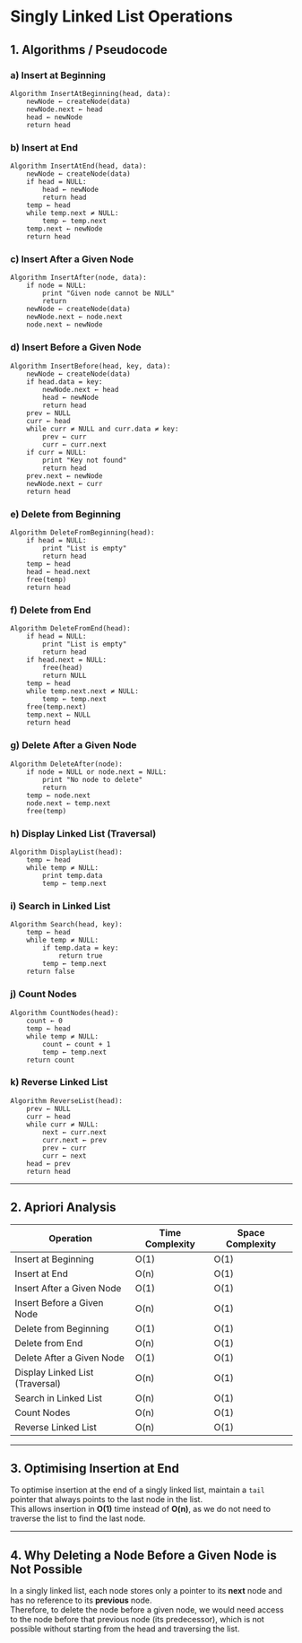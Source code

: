 # Singly Linked List Operations

## 1. Algorithms / Pseudocode

### a) Insert at Beginning
```
Algorithm InsertAtBeginning(head, data):
    newNode ← createNode(data)
    newNode.next ← head
    head ← newNode
    return head
```

### b) Insert at End
```
Algorithm InsertAtEnd(head, data):
    newNode ← createNode(data)
    if head = NULL:
        head ← newNode
        return head
    temp ← head
    while temp.next ≠ NULL:
        temp ← temp.next
    temp.next ← newNode
    return head
```

### c) Insert After a Given Node
```
Algorithm InsertAfter(node, data):
    if node = NULL:
        print "Given node cannot be NULL"
        return
    newNode ← createNode(data)
    newNode.next ← node.next
    node.next ← newNode
```

### d) Insert Before a Given Node
```
Algorithm InsertBefore(head, key, data):
    newNode ← createNode(data)
    if head.data = key:
        newNode.next ← head
        head ← newNode
        return head
    prev ← NULL
    curr ← head
    while curr ≠ NULL and curr.data ≠ key:
        prev ← curr
        curr ← curr.next
    if curr = NULL:
        print "Key not found"
        return head
    prev.next ← newNode
    newNode.next ← curr
    return head
```

### e) Delete from Beginning
```
Algorithm DeleteFromBeginning(head):
    if head = NULL:
        print "List is empty"
        return head
    temp ← head
    head ← head.next
    free(temp)
    return head
```

### f) Delete from End
```
Algorithm DeleteFromEnd(head):
    if head = NULL:
        print "List is empty"
        return head
    if head.next = NULL:
        free(head)
        return NULL
    temp ← head
    while temp.next.next ≠ NULL:
        temp ← temp.next
    free(temp.next)
    temp.next ← NULL
    return head
```

### g) Delete After a Given Node
```
Algorithm DeleteAfter(node):
    if node = NULL or node.next = NULL:
        print "No node to delete"
        return
    temp ← node.next
    node.next ← temp.next
    free(temp)
```

### h) Display Linked List (Traversal)
```
Algorithm DisplayList(head):
    temp ← head
    while temp ≠ NULL:
        print temp.data
        temp ← temp.next
```

### i) Search in Linked List
```
Algorithm Search(head, key):
    temp ← head
    while temp ≠ NULL:
        if temp.data = key:
            return true
        temp ← temp.next
    return false
```

### j) Count Nodes
```
Algorithm CountNodes(head):
    count ← 0
    temp ← head
    while temp ≠ NULL:
        count ← count + 1
        temp ← temp.next
    return count
```

### k) Reverse Linked List
```
Algorithm ReverseList(head):
    prev ← NULL
    curr ← head
    while curr ≠ NULL:
        next ← curr.next
        curr.next ← prev
        prev ← curr
        curr ← next
    head ← prev
    return head
```

---

## 2. Apriori Analysis

| Operation                            | Time Complexity | Space Complexity |
|--------------------------------------|----------------|------------------|
| Insert at Beginning                  | O(1)           | O(1)             |
| Insert at End                        | O(n)           | O(1)             |
| Insert After a Given Node            | O(1)           | O(1)             |
| Insert Before a Given Node           | O(n)           | O(1)             |
| Delete from Beginning                | O(1)           | O(1)             |
| Delete from End                      | O(n)           | O(1)             |
| Delete After a Given Node            | O(1)           | O(1)             |
| Display Linked List (Traversal)      | O(n)           | O(1)             |
| Search in Linked List                | O(n)           | O(1)             |
| Count Nodes                          | O(n)           | O(1)             |
| Reverse Linked List                  | O(n)           | O(1)             |

---

## 3. Optimising Insertion at End
To optimise insertion at the end of a singly linked list, maintain a `tail` pointer that always points to the last node in the list.  
This allows insertion in **O(1)** time instead of **O(n)**, as we do not need to traverse the list to find the last node.

---

## 4. Why Deleting a Node Before a Given Node is Not Possible
In a singly linked list, each node stores only a pointer to its **next** node and has no reference to its **previous** node.  
Therefore, to delete the node before a given node, we would need access to the node before that previous node (its predecessor), which is not possible without starting from the head and traversing the list.
